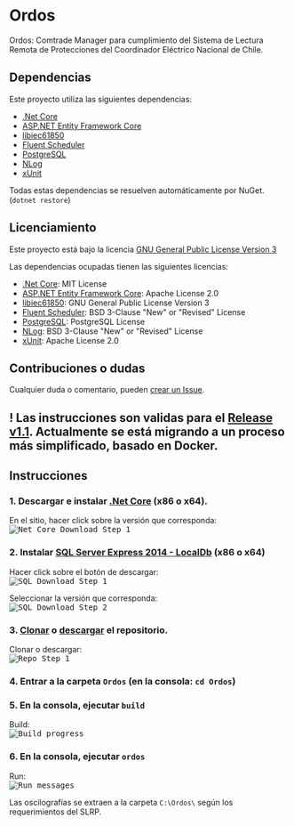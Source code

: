 # Ordos
Ordos: Comtrade Manager para cumplimiento del Sistema de Lectura Remota de Protecciones del Coordinador Eléctrico Nacional de Chile.

## Dependencias
Este proyecto utiliza las siguientes dependencias: 
- [.Net Core](https://github.com/dotnet/core)
- [ASP.NET Entity Framework Core](https://github.com/aspnet/EntityFrameworkCore)
- [libiec61850](https://github.com/mz-automation/libiec61850)
- [Fluent Scheduler](https://github.com/fluentscheduler/FluentScheduler)
- [PostgreSQL](https://github.com/postgres/postgres)
- [NLog](https://github.com/NLog/NLog)
- [xUnit](https://github.com/xunit/xunit)

Todas estas dependencias se resuelven automáticamente por NuGet. (`dotnet restore`)

## Licenciamiento
Este proyecto está bajo la licencia [GNU General Public License Version 3](https://github.com/gabrieldelaparra/Ordos/blob/master/LICENSE.MD)

Las dependencias ocupadas tienen las siguientes licencias:
- [.Net Core](https://github.com/dotnet/core/blob/master/LICENSE.TXT): MIT License
- [ASP.NET Entity Framework Core](https://github.com/aspnet/EntityFrameworkCore/blob/master/LICENSE.txt): Apache License 2.0
- [libiec61850](https://github.com/mz-automation/libiec61850/blob/v1.3/COPYING): GNU General Public License Version 3
- [Fluent Scheduler](https://github.com/fluentscheduler/FluentScheduler/blob/master/LICENSE): BSD 3-Clause "New" or "Revised" License
- [PostgreSQL](https://github.com/postgres/postgres/blob/master/COPYRIGHT): PostgreSQL License
- [NLog](https://github.com/NLog/NLog/blob/dev/LICENSE.txt): BSD 3-Clause "New" or "Revised" License
- [xUnit](https://github.com/xunit/xunit/blob/master/license.txt): Apache License 2.0


## Contribuciones o dudas
Cualquier duda o comentario, pueden [crear un Issue](https://help.github.com/articles/creating-an-issue/).

## ! Las instrucciones son validas para el [Release v1.1](https://github.com/gabrieldelaparra/Ordos/releases/tag/v1.1). Actualmente se está migrando a un proceso más simplificado, basado en Docker.

## Instrucciones

### 1. Descargar e instalar [.Net Core](https://www.microsoft.com/net/download) (x86 o x64).

En el sitio, hacer click sobre la versión que corresponda:<br />
<kbd>
  <img src="Assets/Images/NetCore1.PNG" alt="Net Core Download Step 1" />
</kbd>

### 2. Instalar [SQL Server Express 2014 - LocalDb](https://www.microsoft.com/en-us/download/details.aspx?id=42299) (x86 o x64)

Hacer click sobre el botón de descargar:<br />
<kbd>
  <img src="Assets/Images/SQL1.PNG" alt="SQL Download Step 1" />
</kbd>

Seleccionar la versión que corresponda:<br />
<kbd>
  <img src="Assets/Images/SQL2.PNG" alt="SQL Download Step 2" />
</kbd>

### 3. [Clonar](https://help.github.com/articles/cloning-a-repository/) o [descargar](https://github.com/gabrieldelaparra/Ordos/archive/master.zip) el repositorio.

Clonar o descargar:<br />
<kbd>
  <img src="Assets/Images/Github1.PNG" alt="Repo Step 1" />
</kbd>

### 4. Entrar a la carpeta `Ordos` (en la consola: `cd Ordos`)

### 5. En la consola, ejecutar `build`

Build:<br />
<kbd>
  <img src="Assets/Images/Build1.PNG" alt="Build progress" />
</kbd>

### 6. En la consola, ejecutar `ordos`

Run:<br />
<kbd>
  <img src="Assets/Images/Run1.PNG" alt="Run messages" />
</kbd>

Las oscilografías se extraen a la carpeta `C:\Ordos\` según los requerimientos del SLRP.



